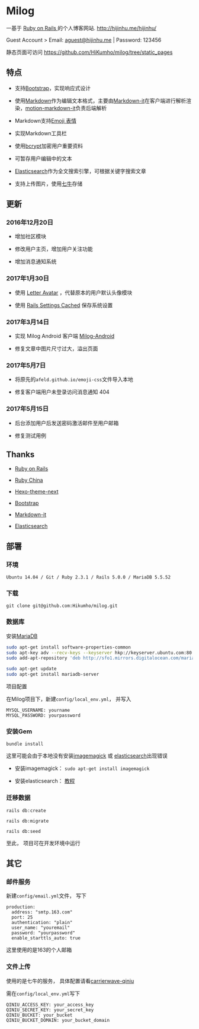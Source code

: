 # Milog

一基于 [ Ruby on Rails ](https://github.com/rails/rails) 的个人博客网站. http://hijinhu.me/hijinhu/  

Guest Account > Email: aguest@hijinhu.me | Password: 123456

静态页面可访问 https://github.com/HiKumho/milog/tree/static_pages

## 特点

+ 支持[Bootstrap](http://getbootstrap.com/)，实现响应式设计

+ 使用[Markdown](https://zh.wikipedia.org/zh-hans/Markdown)作为编辑文本格式，主要由[Markdown-it](https://github.com/markdown-it/markdown-it)在客户端进行解析渲染，[motion-markdown-it](https://github.com/digitalmoksha/motion-markdown-it)负责后端解析

+ Markdown支持[Emoji 表情](https://github.com/afeld/emoji-css)

+ 实现Markdown工具栏

+ 使用[bcrypt](https://github.com/codahale/bcrypt-ruby)加密用户重要资料

+ 可暂存用户编辑中的文本

+ [Elasticsearch](https://github.com/elastic/elasticsearch)作为全文搜索引擎，可根据关键字搜索文章

+ 支持上传图片，使用[七牛](http://www.qiniu.com/)存储

## 更新

### 2016年12月20日

+ 增加社区模块

+ 修改用户主页，增加用户关注功能

+ 增加消息通知系统

### 2017年1月30日

+ 使用 [Letter Avatar](https://github.com/ksz2k/letter_avatar) ，代替原本的用户默认头像模块

+ 使用 [Rails Settings Cached](https://github.com/huacnlee/rails-settings-cached) 保存系统设置

### 2017年3月14日

+ 实现 Milog Android 客户端 [Milog-Android](https://github.com/HiKumho/milog-android)

+ 修复文章中图片尺寸过大，溢出页面

### 2017年5月7日

+ 将原先的`afeld.github.io/emoji-css`文件导入本地

+ 修复客户端用户未登录访问消息通知 404

### 2017年5月15日

+ 后台添加用户后发送密码激活邮件至用户邮箱

+ 修复测试用例

## Thanks

+ [Ruby on Rails](http://rubyonrails.org/)

+ [Ruby China](https://ruby-china.org/)

+ [Hexo-theme-next](https://github.com/iissnan/hexo-theme-next)

+ [Bootstrap](http://getbootstrap.com/)

+ [Markdown-it](https://github.com/markdown-it/markdown-it)

+ [Elasticsearch](https://github.com/elastic/elasticsearch)

## 部署

### 环境
```
Ubuntu 14.04 / Git / Ruby 2.3.1 / Rails 5.0.0 / MariaDB 5.5.52
```

### 下载
```
git clone git@github.com:Hikumho/milog.git
```

### 数据库

安装[MariaDB](https://mariadb.org/)

```sh
sudo apt-get install software-properties-common
sudo apt-key adv --recv-keys --keyserver hkp://keyserver.ubuntu.com:80 0xcbcb082a1bb943db
sudo add-apt-repository 'deb http://sfo1.mirrors.digitalocean.com/mariadb/repo/10.0/ubuntu trusty main'

sudo apt-get update
sudo apt-get install mariadb-server
```

项目配置

在Milog项目下，新建`config/local_env.yml`， 并写入
```
MYSQL_USERNAME: yourname
MYSQL_PASSWORD: yourpassword
```

### 安装Gem

```
bundle install
```

这里可能会由于本地没有安装[imagemagick](https://github.com/ImageMagick/ImageMagick) 或 [elasticsearch](https://www.elastic.co/)出现错误

+ 安装imagemagick： `sudo apt-get install imagemagick`

+ 安装elasticsearch： [教程](https://www.digitalocean.com/community/tutorials/how-to-install-elasticsearch-on-an-ubuntu-vps)

### 迁移数据

```
rails db:create

rails db:migrate

rails db:seed
```

至此， 项目可在开发环境中运行

## 其它

### 邮件服务
新建`config/email.yml`文件， 写下

```
production:
  address: "smtp.163.com"
  port: 25
  authentication: "plain"
  user_name: "youremail"
  password: "yourpassword"
  enable_starttls_auto: true
```

这里使用的是163的个人邮箱

### 文件上传
使用的是七牛的服务， 具体配置请看[carrierwave-qiniu](https://github.com/huobazi/carrierwave-qiniu)

需在`config/local_env.yml`写下

```
QINIU_ACCESS_KEY: your_access_key
QINIU_SECRET_KEY: your_secret_key
QINIU_BUCKET: your_bucket
QINIU_BUCKET_DOMAIN: your_bucket_domain
```
